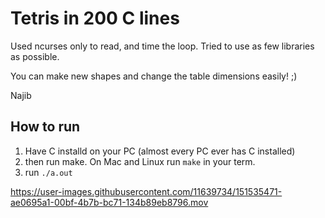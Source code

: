 # Tetris in 200 C lines

Used ncurses only to read, and time the loop. Tried to use as few libraries as possible.

You can make new shapes and change the table dimensions easily! ;)

Najib

## How to run

1.  Have C installd on your PC (almost every PC ever has C installed)
2.  then run make. On Mac and Linux run `make` in your term.
3.  run `./a.out`


https://user-images.githubusercontent.com/11639734/151535471-ae0695a1-00bf-4b7b-bc71-134b89eb8796.mov

